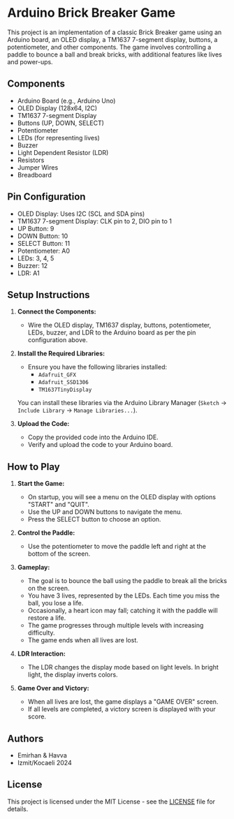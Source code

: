 # Arduino Brick Breaker Game

This project is an implementation of a classic Brick Breaker game using an Arduino board, an OLED display, a TM1637 7-segment display, buttons, a potentiometer, and other components. The game involves controlling a paddle to bounce a ball and break bricks, with additional features like lives and power-ups.

## Components

- Arduino Board (e.g., Arduino Uno)
- OLED Display (128x64, I2C)
- TM1637 7-segment Display
- Buttons (UP, DOWN, SELECT)
- Potentiometer
- LEDs (for representing lives)
- Buzzer
- Light Dependent Resistor (LDR)
- Resistors
- Jumper Wires
- Breadboard

## Pin Configuration

- OLED Display: Uses I2C (SCL and SDA pins)
- TM1637 7-segment Display: CLK pin to 2, DIO pin to 1
- UP Button: 9
- DOWN Button: 10
- SELECT Button: 11
- Potentiometer: A0
- LEDs: 3, 4, 5
- Buzzer: 12
- LDR: A1

## Setup Instructions

1. **Connect the Components:**
   - Wire the OLED display, TM1637 display, buttons, potentiometer, LEDs, buzzer, and LDR to the Arduino board as per the pin configuration above.

2. **Install the Required Libraries:**
   - Ensure you have the following libraries installed:
     - `Adafruit_GFX`
     - `Adafruit_SSD1306`
     - `TM1637TinyDisplay`

   You can install these libraries via the Arduino Library Manager (`Sketch` -> `Include Library` -> `Manage Libraries...`).

3. **Upload the Code:**
   - Copy the provided code into the Arduino IDE.
   - Verify and upload the code to your Arduino board.

## How to Play

1. **Start the Game:**
   - On startup, you will see a menu on the OLED display with options "START" and "QUIT".
   - Use the UP and DOWN buttons to navigate the menu.
   - Press the SELECT button to choose an option.

2. **Control the Paddle:**
   - Use the potentiometer to move the paddle left and right at the bottom of the screen.

3. **Gameplay:**
   - The goal is to bounce the ball using the paddle to break all the bricks on the screen.
   - You have 3 lives, represented by the LEDs. Each time you miss the ball, you lose a life.
   - Occasionally, a heart icon may fall; catching it with the paddle will restore a life.
   - The game progresses through multiple levels with increasing difficulty.
   - The game ends when all lives are lost.

4. **LDR Interaction:**
   - The LDR changes the display mode based on light levels. In bright light, the display inverts colors.

5. **Game Over and Victory:**
   - When all lives are lost, the game displays a "GAME OVER" screen.
   - If all levels are completed, a victory screen is displayed with your score.

## Authors

- Emirhan & Havva
- Izmit/Kocaeli 2024

## License

This project is licensed under the MIT License - see the [LICENSE](LICENSE) file for details.

